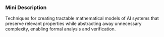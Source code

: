 ### Mini Description

Techniques for creating tractable mathematical models of AI systems that preserve relevant properties while abstracting away unnecessary complexity, enabling formal analysis and verification.
